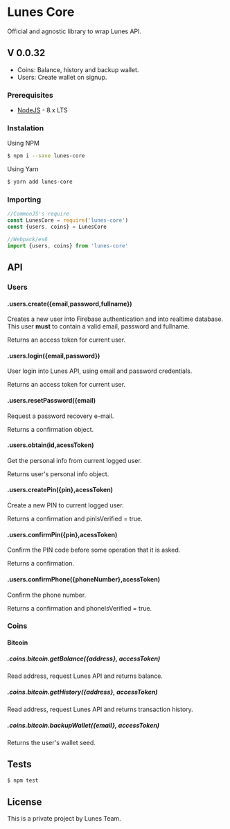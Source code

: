# Lunes Core

Official and agnostic library to wrap Lunes API.

## V 0.0.32
- Coins: Balance, history and backup wallet.
- Users: Create wallet on signup.

### Prerequisites
- [NodeJS](http://nodejs.org) - 8.x LTS

### Instalation
Using NPM
```sh
$ npm i --save lunes-core
```
Using Yarn
```sh
$ yarn add lunes-core
```
### Importing

```javascript
//CommonJS's require
const LunesCore = require('lunes-core')
const {users, coins} = LunesCore

//Webpack/es6
import {users, coins} from 'lunes-core'
```

## API

### Users

#### .users.create({email,password,fullname})
Creates a new user into Firebase authentication and into realtime database. This user **must** to contain a valid email, password and fullname.

Returns an access token for current user.

#### .users.login({email,password})

User login into Lunes API, using email and password credentials. 

Returns an access token for current user.

#### .users.resetPassword({email)

Request a password recovery e-mail.

Returns a confirmation object.

#### .users.obtain(id,acessToken)

Get the personal info from current logged user.

Returns user's personal info object.

#### .users.createPin({pin},acessToken)

Create a new PIN to current logged user.

Returns a confirmation and pinIsVerified = true.

#### .users.confirmPin({pin},acessToken)

Confirm the PIN code before some operation that it is asked.

Returns a confirmation.

#### .users.confirmPhone({phoneNumber},acessToken)

Confirm the phone number.

Returns a confirmation and phoneIsVerified = true.

### Coins

#### Bitcoin

##### .coins.bitcoin.getBalance({address}, accessToken)
Read address, request Lunes API and returns balance.

##### .coins.bitcoin.getHistory({address}, accessToken)
Read address, request Lunes API and returns transaction history.

##### .coins.bitcoin.backupWallet({email}, accessToken)
Returns the user's wallet seed.

## Tests

```sh
$ npm test
```

## License

This is a private project by Lunes Team.
